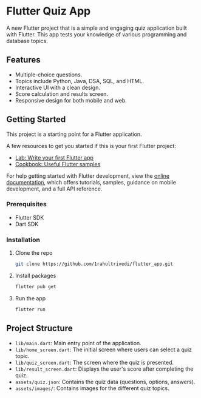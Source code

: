 # Flutter Quiz App

A new Flutter project that is a simple and engaging quiz application built with Flutter. This app tests your knowledge of various programming and database topics.

## Features

*   Multiple-choice questions.
*   Topics include Python, Java, DSA, SQL, and HTML.
*   Interactive UI with a clean design.
*   Score calculation and results screen.
*   Responsive design for both mobile and web.

## Getting Started

This project is a starting point for a Flutter application.

A few resources to get you started if this is your first Flutter project:

- [Lab: Write your first Flutter app](https://docs.flutter.dev/get-started/codelab)
- [Cookbook: Useful Flutter samples](https://docs.flutter.dev/cookbook)

For help getting started with Flutter development, view the
[online documentation](https://docs.flutter.dev/), which offers tutorials,
samples, guidance on mobile development, and a full API reference.

### Prerequisites

*   Flutter SDK
*   Dart SDK

### Installation

1.  Clone the repo
    ```sh
    git clone https://github.com/1rahultrivedi/flutter_app.git
    ```
2.  Install packages
    ```sh
    flutter pub get
    ```
3.  Run the app
    ```sh
    flutter run
    ```

## Project Structure

*   `lib/main.dart`: Main entry point of the application.
*   `lib/home_screen.dart`: The initial screen where users can select a quiz topic.
*   `lib/quiz_screen.dart`: The screen where the quiz is presented.
*   `lib/result_screen.dart`: Displays the user's score after completing the quiz.
*   `assets/quiz.json`: Contains the quiz data (questions, options, answers).
*   `assets/images/`: Contains images for the different quiz topics.
